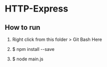 HTTP-Express
============

How to run
----------
1. Right click from this folder > Git Bash Here

2. $ npm install --save

3. $ node main.js